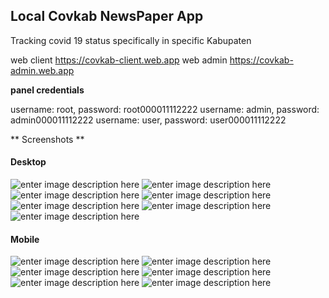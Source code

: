 ## Local Covkab NewsPaper App 

Tracking covid 19 status specifically in specific Kabupaten

web client https://covkab-client.web.app
web admin https://covkab-admin.web.app

**panel credentials**

username: root, password: root000011112222
username: admin, password: admin000011112222
username: user, password: user000011112222

** Screenshots **
#### Desktop
![enter image description here](https://lh3.googleusercontent.com/db6EIVitI_N99QVbfJjQkIGcI8nX3NsMmHK9EkozX3sOMV8evQoutL7t9XH3zsuVIekNTB9o3RwPOdUSjO35IStWhmimZp2YaZ-5hC5mQPDvANQUnFTClHjOaUP0-olxwKTnTJE5l1eDPSXzdgZLwiK8-CDJKRl4GLjxJMV3HTX8P5ZwE6FtwkacNLQZPzlVyh5cZYSV6OoWgEOqb8aZRRQN54R-D_96oKfy2P3j1DEq3W2CtD8sKfSNjlbmCi5bS03tYQ0p1BG7qqrITCwlV3EwoS-RpFc2DbOacZwUc-MXvp26dJ5Y8nGZktwgm83QPPP0ACB48WU9sPAMCdxFQEzI43Rzaygyfrb5yR7BaZtV7lvOB8mvFiAM1cITob6bT3Wrdi9vlC0Lep29f_MPWXrDpShEFW6pDqMxOcnrA-Q0AK6TR70OuEx4BTR7QLHt8ixDApiO2bXPZAi0tVGZwz18lKFXs9X2fSwAy0X3T46KZaAJQscbVTgPGIFr2FbeDFHK5C9XzN9eyAIWBsJH73q65Yq2UB5HSQB30JhAFDK5PbE2sVJl69brKJnw1F4q5cT38xh7bX8Y1oykYspOY26W7A1tnRyBExcRFkjimO7I3riw4gCwvXjvaW-M4xLQD20tWZVlff6t0FCvh8JK1zdmAhYwfV89c9MJDmXApuRbgueta9eLbL9BUp5zfA=w1341-h611-no)
![enter image description here](https://lh3.googleusercontent.com/NxqnBrY9paMvJaIuBHfOAT_dPVJF6ijyaYdDotKCcHcprLAnLJn1nlw8g_q0HX3vrWgGexwELtXKA7-40TolOlkE51K6uuFn4N3c68M59BaiCrBScuHGAonYBOHIhuyd9kmE7ph58AQS0HeHAr1o_LPWiRG0Ka85fDQ65nX8bmIKL07AI3vsizchWPDaYKAo_ZQxp6BvAqLsUmIZDsj4TU24HYP894l3psFbX02WRdswAWvz9UN2YdAbYjp8qEyp_IEzABjslKYNG7XmZ6RwVxQhXuX7SvaarHUJeQeenlZoVe1910aMJjGfsfy33e8G7DltqWRrADjh3riNz_KGSNR1Q6U4eKvAq5_CdzXZ6bLrnuOQ5Aimj3qtqVjDL4cRf5vukk6ziFw834mkh2VKjjesUbLBkHTC2O98_lLx7xB9u0c3q5cRq7RN9qvkgIsGwaERZhSXBJaUoBecpDx_fDe9UDkglAJow202VvMZLWnG_xS93iM0qIY2T5ydreI-nmzkcB2JIqYXx3bc6yly8yHUkGw_1WQiQVcYMGr-mquZl1Jw6hwh9z5sAG1nO0B_x9KsyQnee1O4GDbsd2HKk4ROHHdF0cgXOqDK8y3DLBQeK37DGuy_Qh5qNGSnvvfKLZgbGosACAwmgQcIOTNzDmB9yBnFjxOeddbjyh0Wk3d2B_cyKmhyS_MRPdSCiQ=w1350-h661-no)
![enter image description here](https://lh3.googleusercontent.com/BOOYNyOqjalSgWUHN15V-EsNmkxNcgzfN2uPhTgSKgqZvVpoTcVwxKWODSTQ-4OslHgRPDCWG6X-sJKVPOeWJTOyYkc-XsXbSDomfrpkEVIoARkrnd_6m0UarNRyo6SANim6kI_p5SBD6ER9k1mtbojqrQXqDihAe-UjgoB88QzzIgLADrHcT7gFcMIhupMpe2HUNYGgoaViQBrnfwRJi9OKs42uZmEQA8GgB3Y2R4WodP3t34sVuwSD4N28CWCUBaK9EvmGEEvte9IxLlrxX2yC4md87ZLpd5fnnTpFWFnFx4hMQRT3F9XJbBI1ku_bCFTNQUbzSd6kUpQw-WPrhauTEA8JYoXbV4We3wPF1vsirVK0kLzYxp_XMZfwWuuTERzmauQdPyuay_7GeKu5kmqTJ1hBk568NZNP5wqErBv9Rcy37UvluT4lWcoOM3bhPXgHHuQzRRa4PlxATOKZi8aXd70xri_CiUIGmJe6koGsT2yGRa9NAYBEFSYB5PKL7kyZCW4y_xahhHiH8sg0ecnv6p3-RNKaI-2H48imbQM_iFrG8MExJpnvZdzMhZf7eD_AhUQPRDHpBfTdIvAeNOIz7uGfWKmwwRby-F1XAfEXSzqqbS4n42LHiv2vzSitPgdIQCeDzb4HjGnKBoSkKNyNMVDZCo_ekLvBLTcxyBnA2pVZjb0VGVT3Mnd6kw=w1353-h634-no)
![enter image description here](https://lh3.googleusercontent.com/MoyUmMLHKsRhhyeBtgyo4kWHBpqeHHId_J9MXio3oY-7vfDGI-mF7WcwTfP_rlrizVqtEVhVWKk3Ym0fuxd6j16uGZqBwP8m8RdkpfmpeqXf-WsQcmEIckctNrC52QJ_Lvx7Iot5BKc8kGl2GTJgAv4ZmHMIvTI4KCwMxaMXgDn81ijBNKBno80CJLSxM4tPVqIvMPfbn3Rr0jDGnt9FqubC6pLebhd6k_MY7A_MiKOolquHkpNNoaJyN8Xb559fJoXBxkD-Gp0PSU9RSBQBQuqo2K-JzFuV4p5DNRbq1w_VUrebb04a-C2WxMowYO1TbYYkshF9H89YUU50YVHsR81_PTj0vRckQCrqrUSKHcog4J_WDG2ZytWyKTpvpIXN-1KoUq28P79cynf7mxmgo6QrX8d9EP-t5JYdgPSsqbYgnhvI2NA1sS3Ed_VAVLzLmzS_-9NJPmerNABkgXGR4XPyPVB1dVRxYmlKa3S1H-jb_BkjxvvAkbZ3vZwDRQYRlZLAWG9JbA10h4VpSlZ4NtzVEbG_WWXxdI9RB-GYYSzGT7zX4AnXVH2bi1T8c4x6lPmP0BjgXLg7DwNUunuGS_7v2pYN5MOUjgnbdr7PoYEUis1mZR3yrA_J9Tj4u-IxRBF0OX7vVboqH3OI9H0CgPu8si7Ffu2svDWbO8EhNg1_95yaEvZlH2iCzJDnmQ=w1356-h627-no)
![enter image description here](https://lh3.googleusercontent.com/kbcqi2Ud9Nw9Kn5Yb1Z7SLvptD-R2aeqhq1PtL4cvhCvZ9uRLwErxwU1jj3m877-JAlSdFZgqTn-jZBAKz9JfcFDczjL1VIa5VGFeBBnI6_dCfiKAyhniCKzNlDDCCyHbhHsgADviFoKyTOUBLWZmV8ictbrMqz1nCk50zXPtEaszdQer1ns8qBv4_Tn7kubO8-ayTzbBs8RwlNy2Im3QmRwg5ScU2ieW9zK2LmzDhYoXV-qnLBej7oBdvC3HoqSoJBC5kaI4KHRjQqZv4IABEsj3GtZW5W2czumGNNqCrp-KlnoNLT5vOzLfftWwGbpWxp182nPZhe3HOzXBR2aakFB-eeuiUW3cw6xz-0JMIuh2CMc1B5REzQ1XpawY9ouezb_LlFYC0OpeK4IRjkyX_S4NquQ9vwUlP_eAghynLjRQqtLcbd7l6DUEf7vmYau1JckXcT_XAcpK3-uAcmjIDXlGT3t2LRHLkKhxB46qwET7oAbePbLfoIZg_wpMTzu9ZuGZ7fSY9pbGxFWGxkSCDj8bfbdGxRRvihkcdJg_6-B-dQxQqxPywzw10YLDbnDbBdVECM4eP_OXAR9n6dtq7fXH4c-7IOrQwxa_TI1qlKnKnN_ZAa3qs8VixS4TCPLwoHQEsR01BjZ8TYIu3r42n7QwjScfONm2ecqAnb_dstiSTS8kggprdIR0YtGHQ=w1352-h507-no)
![enter image description here](https://lh3.googleusercontent.com/ZnBxj-63LY9gdWVdPWGZ3bABYKwwxXZ_wmJE79XMBwwAaJYl6NELkcBj9pKZ8wt1YAeWQp5djKhx8PZGx_giawJG-1RgQHFcvLwBzUrNVynSBfxtaeKA_PT0X2ISL85dOMjc48vkNvXwxYW3t1wdjWY7pBJ5959dnyQMg71ibZMVN0rirII_eQfAxCPYJwTGDroSfmULE78NlV4-JJewyLHfjrrPtolYrBcWKS1_t4b9rZt6vO7iBiqUsYBnHesc6dmBk-q8HU1CBjtb-3KFQ4kBFgE5-536adWxY7cPiyDiLGKFuNju3lqpVUXIr8mQ5OTTG5MzJ2AYur8tAhQRgBKKPaKpq8msGG_9b_3Z3fTdfkz1o9w8UcyRJGUkIJ64gjMkWDz2hPF-W3Bdj1wwa7un2PpLD24BIXlioqGZAfdu3WPvZ7E8Z29EDx9POasjAJ17iC-iO1OlUK8QOYZFWBPZVzxzGoFDnDr2zRhbHRfY10B8ClWpntCQTevVVZZZCFJQyuhv71b3TnvAMY0ZvLRJlQpuDjzJ0k3yLrJvxr5NtaPYBPn1VCzzCGQrIQigjEoLq2qr2cnrbggVFCv1jH_imQeQh-6ARAvzO3-BG49oepRs3R0N1-B4MvW8WyS-PwKwxU5HrrNZPWVFoaauPNuK6_hiV0OesUV1gCEqWeEsvqdPBmUfASlYS_VzHQ=w1361-h666-no)
![enter image description here](https://lh3.googleusercontent.com/bFV5347q4JuXMGNkxqMsLEYFD_qszZJwug3_T-wQZOBEAol1_TcWqdlhKQw8crMeullbn1_SUuh_UiSuMHYPWv_gT5Yv3S15Ed-_K4AJjSAJF5CVneGDCCUuSuuaibUMWD02joztpzmbGlq4xUKv6EbApCOaWXsw5uJXp40dHOX1DbiQBghq6aRRTDeo-FsU4GB8PjrMqhWe38aSC-kkB88KNM5Xtxmyl9lAtLIIgSH4xKZSEyBaQ55oGNr8pnnFXUxlX6iJDHfm9Tjb1yR1Mkw4JaGdbH0JrSTLWIiF-iLnFFe4hXkgBmT2wsK5eKS9exuivWpx0h_AX2ATDVE-HTHTU6fAvy7_CuyWzvNRLfbMX5-W6j4rzMDon2_nSCUDlzOYw10MmKccuv5iPXyOVCw3Mce2uzI0pgo0elBq-fZ-hHFAkv1BANZB4dk1yIvps8fanjtqdqgNDcNzI7yAl6WxkRYTxPaQYkLgx-em-rTSQBJasd0GMWbEnsf6wPVfW2jT7yTMBS8Rpy2SkZC01Y73b1ZWn52M0fUzFEb_NvXTk1x33KetADm5hgQHo4TQ9HXgMobpSYjDHoiULnKCdbaDmQeDSHVCmnu2g3h2aOiDbbTvSclQuGJ8J9cSBPM6bHzpW4SxFij2zyLlTdCJjKfV7FBCEQGBPkbimwnChxQUj19e2J81_mpzxDIJcg=w1326-h652-no)

#### Mobile
![enter image description here](https://lh3.googleusercontent.com/Pma68vNzaAIgKTIXjXYDgk9VVhqOBBD8Oo48eaSoKyzHlYH863kF7baEpXtmBnOuFLxNY8ZBWsLDspU6DgOIaR8VZ-ZJObm3U7ZEEHozUrVyx7pIwc6A7S2lTvHR0FwjOz3XPuxmSvOcgIFSo6krjd5TLT_rTq14SaS1mufA_ifaHNuWnfsgN5ctnGorf_27qtEMega7REX6-0gkaX83A_uSsffInna-ZqZrClcwSorye7C-v4aC2IM5YiMgsduGb7RlcEbU5Dty3pFu1N5kcCkXrxOlX1T666sbTCaViO6cL-enjE7n1kwVLufk83u4ssdgcWWrY0XDZ4wlV4j70dGIjt-kXscPrI3pXP55L9PYkTPbrVnPuP4SgjfbjITSMn8tE4sW6i9A9CHZBRFL5GvPXbiBnBCSamG0M623H25QOPHPrze02XObw9cXE438YcR282itb27nA7dCrtRm11RMyEbO-UcK9a_Bc7yG4Z065pbY0eBCWX5V0eiiOdcjaA3bc3ZwvHrMzWYO8jcMM2KcoYugROGOR_-HSp03USKZCyNc4xZBC0cUdGRHNdUUxUtO6CGlMssHolxy_FWVUAhuSMqudGLaU_p7sEBnlmJBbY1Cas6dxAodyJiUipPw-cxMXFuO4EIoOmmfht8ouob71ZHQwLMqkpfHcCPFs96uK_ti1jrpR2lPv7fuqA=w325-h564-no)
![enter image description here](https://lh3.googleusercontent.com/dLkqoVIQGV1HPNBCc9YG4GNsuc34hPpx6qhC6_Q-u5l1bE4Jhvq6YzJZJ2T_pNmKDtCZK5E8TCz1iWxPCu80dbeZSDhRNmC_wpRW9UkywJtSCi36msPJerh2P0pk1tWuRhYPBY7G_HyrGMaZuxDXEJ8aaFmddGGm3X13nQZgWYcTkCoz61fUtUbHmipQiVOTHcIO9N64XREcLAKzStDSRbYFHR4pve34fz7ev3Ne5X8FTFtq3l3HiRLkmd3Q3DiTWQfxgZsjJTSKp83nHRYQsAqlqWI8rMcHC3c4EUy472Vskc-zoJXBy4ogSXuUsD80IsO3to8lRU8riNLtIVdIMdbXEFQgtl7zKFT4gwM-YC-kGbz-k96RMexUb7JbZbq3kcbR7R8V9D688lXKXL-MH1t3PP_KfO9vW21DQdxbSytmSE252wYBd5F3s_gx-FU_TvpEtd0xBikM3sie2RrZZuTtuX1rgxTwKw6XeSVm3NrSO_COeiQJs6a2OeR-XTk4J9J5_z1EEPzWgF7qvzzTYH-cJFGR9fsp2Y6kblA22trSXV64dF9LjXCrmDtPcYrGACPLNlfoZwuNm9e-rfL2ZOKh1pg5EWoiBJXoeB2zAEdclcdu5BNvmIKUuwEXyFBtf3OcO5K_Xv-MzlDc1M_KB16hl65i9H39rL7Op4J9vVmqJeBQF-QP9GDQ0lAVog=w330-h581-no)
![enter image description here](https://lh3.googleusercontent.com/CcOxr3CdiZ53vSpDi7sbolVjxU0BTWLYBhTQ1Ra0Ggc3k7D7DCMopBvS2nIvzQL24afVmX5wD2sBu8OdR-Ru9riBMJ5v39BhqVCz0WEU2mFrFMquJSpfB9eA0HLuVODdkoJi31jcfqgs1zul_tEM9OTpHLAFLUZSUyOnnTZOb3CQXwBpoUflKhwkX1QVCdkKd2XJWPcMUWyugBDPEt5FoWEdoBn5tkKlTWqHgQ_Fp3UfveyDY_tA7r-ZyJZHmuJ--T7ba8q1vA69iN4gBJsoCIlAfzyKM6zjyGyk4_T7XSfqAyJCeTiEcsZIGUtNhO8jbx1M-009tV85a4_AGaB3-nFmNmwZptG3HXyhCKrR6uw1S8jjvmc6pn8TPjHJqKun1xXDaQK6HtaSx8_BlaOsqiATUjcpnvClRzRUh2LVL13z-FPouboo_UHoKqb3m3pGdG9YioezovnwY3hj2tKZKT8F9znn33Vxv5q8vvp38NvRV6qlzYRkgszqnxqmXtDfDtEXHnseHjN5agHg3DKWzGIEbIVaJo4oWQYzTrcf1Awzi5N5TDSYUt1nS2DmSnTiDXDnuDPWMT_Lr9-LrLly0EDJ1M8E9YgwehS3ldSjpOlPIU5nMUpvZafOLXYatbwJ0anwd7auHCDBjKK1XqQRcTjouBde3AY1A5Ixi47Mr8vqV1ajsW3BEAmJx8EbrQ=w327-h581-no)
![enter image description here](https://lh3.googleusercontent.com/qDilbA14y_v9r92RNQsyuqeyTK2IZLet4ZEGMMIC-LiyG2Sy0r2xXm-XpLvw-jE3IHquC-6mxquoCBP0CSmKDLXrYWn7rlS-ZjgL_oRm4gLbUXMfdZoAke4Kyv3SLmyJVdaTcMuw2yBwhORQ4ZJ7qyaLxdlQvHTeWx5knhHQ1TqBkk3YgJ7YZhDb209tdYWiKeLkFFsENquXFvu0bF0_1wRgir-XrkHYLf6ghfu-rkvhgv5YF69Pe2_fuysy0pVSncwTLgOkApgUB92qWpn-2_Aju60dIWB7Ve8HrsWsJiDvlEgKkiWYJgXxj1FjbEL1Xc1-2-7UKITzsIyyN-Ox_xLw3aVZ1HTrGaKZUNWIdwpYD6UBzrRXQnmmyeGhotmGj3E_TjsQidSxbZAj3XVSCht93hcbShNxKexcQcBDbOPxHJlQYVs4fnnF7wp6w_lb5VTpCN_KA4ei6hCkANPOKrZC2h2WM3ls7huI87FNLndR7o8dVrHjuRdy_VVV0f0Ql1YlENZ3juHq__KOxFZZi7PMLeu075CYvCRG2l74h3REt-ZoOU-4OXzCw975BCOYs3APLESniI5Wn13cKdPGQDIQ9yxz801u1cHKAiWK1-KQRgOu26aZjrGYluo6QHw2BQ2bl0AnDJUrZgf8VzyMep8MXwUCeaR3Zc8OSSWmg2iacEp1G2pabvNFzscHgA=w323-h578-no)
![enter image description here](https://lh3.googleusercontent.com/JcT9ZAJGGnJ2C1aW4GUpdUBLDfPVVDNKYgKb_NwbJyhT6ct2vtUBtcv-OYpKYNpQnRYKp5jofy2VSRMoXMKr6-FHs2D0d86hk7QJObNeKAHEnARSK1_ay7h3fheLm-Wy2fsWFCkx-KESqFCE5rrAD_OBgpbGENywIiHfGjE1O4R-TFYC-cWWYGs9Va3GQFOkuRhz3-I0xiBj2ok-B1mFkBGSHiyVeqoZKFJEzKwFjgytQVFLS3SxIbrhGaGR0g-8NsPd5tnK4ch4AJmqTXiPYaNS2qnjOmo-9NZ8wvzFMn8lBCR-uhy2AGI5I0GjtF5zZg38GNPjqE1Hc6-CGkS1KABlUuqLsU_O0qJNGMqD3kPTlTEOd36cMubLr35RYKbUolrFDKARX_eKO_mUhyL9_L7dif7ojUSoZc-TfQaGGhMqXq7X6zdj8QA66MiJ3stxKU8L397jV-HRy1FsaDtib1nBIvY8Ucgc4NrpyF308YygY00nd66CYlDTeXmF9bIrOIVgk3yL-2ajHA0t0_mGLnUNOzNwkDm9AMg66nM4u-UEoTZPDMjWydGrvybYby8R0XHPbjOxsPvwjpgM_IeIlo5feEatud7r_Y6h_SytJUOSGQx5H-21-RtdL-RiJ3KFwmEzmpbeMzjOe-ouMmImzIKmE7Olc_CHllmUZtE1guiQhQYlgozSQIxiDiuP-w=w321-h576-no)
![enter image description here](https://lh3.googleusercontent.com/B0RRUyXwBvR1oOKMRVVBbR9YV-4KtGZxnxWYl34eAEw0m_XPkvF-1JC3H3G0sbdHPSNCOZeeJ-yKsmqRknoSLZxF-cZLnWTepS1DdkwqJrVw-eMo-nMiA2jJsi5d8dqUJhYB_aGoPAHJxqWLDXO2TKHrH4Vshp-a9N7hAANM5add5ocya7574dI0HnPQpLHWu6L7roDIKaJrPN2oTpVrVIzw5FQk1zRerC7Lpi1Kcg9Rwi8q5tFqktl05sswCNkGMEiu8b165YgBBJKvH1GI_lRVJyWH4HPVDAmFydvg726kNr67QSJUgyLHDCjJEsN8ZRJa00mKbec9UdPgTSDn3sSzJosL5n0LZ3ePAzXntMuFGVBj0e3R8PxyItL2At9AnQKB0971AMsvIBrXQWXpEyzyV_yvmD3ZGE6Hp_ubtwyJVYmkKEXNIebvJO8i5b_3TAXzbVIv_4AyxOGX3izC5Bp8QlEm143tjyYsQm6rt7bEBd4NCLA7y_sd6G82afCdWLlKGPtPxB12dbaRPPzCWJk69TvysuCRpo1HeiKkS_9GxRErUrW6iexW4eYmcmt8CK6j-bjGux1qwl_rkJBzki_KVFjC1KSVnaUtJJH9I4I5o1lhYIpOU7sZU3JJoPlx0sj0Sv9Zyha5UcmR5O94e52vgpnog0QWuixRnu5EFuaTVfrtYuS5uc3OO7d4ZQ=w322-h566-no)


